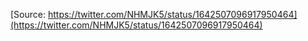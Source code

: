 [Source: https://twitter.com/NHMJK5/status/1642507096917950464](https://twitter.com/NHMJK5/status/1642507096917950464)